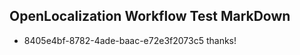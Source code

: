 ## OpenLocalization Workflow Test MarkDown
* 8405e4bf-8782-4ade-baac-e72e3f2073c5 thanks!

<!--HONumber=Aug16_HO1-->


